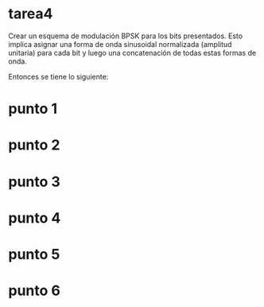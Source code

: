 # tarea4
Crear un esquema de modulación BPSK para los bits presentados. Esto implica asignar una forma de onda sinusoidal normalizada (amplitud unitaria) para cada bit y luego una concatenación de todas estas formas de onda.

Entonces se tiene lo siguiente:


# punto 1

# punto 2

# punto 3

# punto 4

# punto 5

# punto 6

